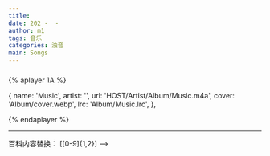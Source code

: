```yaml
---
title: 
date: 202 -  - 
author: m1
tags: 音乐
categories: 浊音
main: Songs
---
```


### 

{% aplayer 1A %}

{
name: 'Music',
artist: '',
url: 'HOST/Artist/Album/Music.m4a',
cover: 'Album/cover.webp',
lrc: 'Album/Music.lrc',
},

{% endaplayer %}

---

<!--
<link rel="stylesheet" href="/css/APlayer.min.css">
<div id="aplayer"></div>
<script src="/js/APlayer.min.js"></script>
<script>
    const ap = new APlayer({
    container: document.getElementById('aplayer'),
    lrcType: 3,
    loop: 'none',
    audio: [
        {
        name: '',
        artist: '',
        url: '.m4a',
        cover: '.jpg',
        lrc: '.lrc',
        },
    ]
});
</script>
-->

百科内容替换： \[[0-9]{1,2}\]  -->  